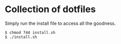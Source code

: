 # Collection of dotfiles
Simply run the install file to access all the goodness.

```
$ chmod 744 install.sh
$ ./install.sh
```
